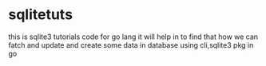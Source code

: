 # sqlitetuts


this is sqlite3 tutorials code for go lang 
it will help in to find that how we can fatch and update and create some data in database using cli,sqlite3 pkg in go
